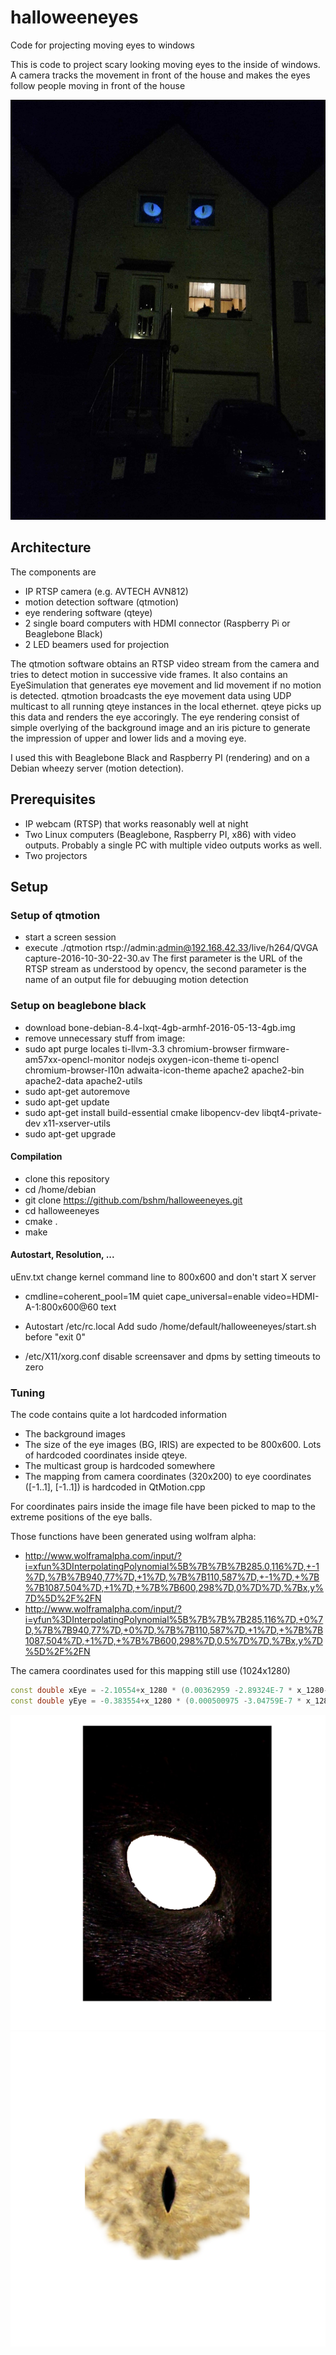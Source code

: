 # halloweeneyes
Code for projecting moving eyes to windows

This is code to project scary looking moving eyes to the inside of windows.
A camera tracks the movement in front of the house and makes the eyes
follow people moving in front of the house

![alt text](demo.jpg "Example Image")

## Architecture

The components are
- IP RTSP camera (e.g. AVTECH AVN812)
- motion detection software (qtmotion)
- eye rendering software (qteye)
- 2 single board computers with HDMI connector (Raspberry Pi or Beaglebone Black)
- 2 LED beamers used for projection

The qtmotion software obtains an RTSP video stream from the camera and tries to detect motion in successive vide frames.
It also contains an EyeSimulation that generates eye movement and lid movement if no motion is detected.
qtmotion broadcasts the eye movement data using UDP multicast to all running qteye instances in the local ethernet.
qteye picks up this data and renders the eye accoringly.
The eye rendering consist of simple overlying of the background image and an iris picture to generate the impression of
upper and lower lids and a moving eye.

I used this with Beaglebone Black and Raspberry PI (rendering) and on a Debian wheezy server (motion detection).

## Prerequisites
- IP webcam (RTSP) that works reasonably well at night
- Two Linux computers (Beaglebone, Raspberry PI, x86) with video outputs. Probably a single PC with multiple video outputs works as well.
- Two projectors

## Setup

### Setup of qtmotion
- start a screen session
- execute
./qtmotion rtsp://admin:admin@192.168.42.33/live/h264/QVGA capture-2016-10-30-22-30.av
The first parameter is the URL of the RTSP stream as understood by opencv, the second parameter is the name of an
output file for debuuging motion detection

### Setup on beaglebone black
- download bone-debian-8.4-lxqt-4gb-armhf-2016-05-13-4gb.img
- remove unnecessary stuff from image:
- sudo apt purge locales ti-llvm-3.3 chromium-browser firmware-am57xx-opencl-monitor nodejs oxygen-icon-theme ti-opencl chromium-browser-l10n adwaita-icon-theme apache2 apache2-bin apache2-data apache2-utils
- sudo apt-get autoremove
- sudo apt-get update
- sudo apt-get install build-essential cmake libopencv-dev libqt4-private-dev x11-xserver-utils
- sudo apt-get upgrade

#### Compilation
- clone this repository
- cd /home/debian
- git clone https://github.com/bshm/halloweeneyes.git
- cd halloweeneyes
- cmake .
- make

#### Autostart, Resolution, ...
uEnv.txt change kernel command line to 800x600 and don't start X server
- cmdline=coherent_pool=1M quiet cape_universal=enable video=HDMI-A-1:800x600@60 text

- Autostart
/etc/rc.local
Add 
sudo /home/default/halloweeneyes/start.sh 
before "exit 0"

- /etc/X11/xorg.conf
disable screensaver and dpms by setting timeouts to zero

### Tuning

The code contains quite a lot hardcoded information
- The background images
- The size of the eye images (BG, IRIS) are expected to be 800x600. Lots of hardcoded coordinates inside qteye.
- The multicast group is hardcoded somewhere
- The mapping from camera coordinates (320x200) to eye coordinates ([-1..1], [-1..1]) is hardcoded in QtMotion.cpp

For coordinates pairs inside the image file have been picked to map to the extreme positions of the eye balls.

Those functions have been generated using wolfram alpha:
- http://www.wolframalpha.com/input/?i=xfun%3DInterpolatingPolynomial%5B%7B%7B%7B285.0,116%7D,+-1%7D,%7B%7B940,77%7D,+1%7D,%7B%7B110,587%7D,+-1%7D,+%7B%7B1087,504%7D,+1%7D,+%7B%7B600,298%7D,0%7D%7D,%7Bx,y%7D%5D%2F%2FN
- http://www.wolframalpha.com/input/?i=yfun%3DInterpolatingPolynomial%5B%7B%7B%7B285,116%7D,+0%7D,%7B%7B940,77%7D,+0%7D,%7B%7B110,587%7D,+1%7D,+%7B%7B1087,504%7D,+1%7D,+%7B%7B600,298%7D,0.5%7D%7D,%7Bx,y%7D%5D%2F%2FN

The camera coordinates used for this mapping still use (1024x1280)


```C++
const double xEye = -2.10554+x_1280 * (0.00362959 -2.89324E-7 * x_1280-2.24893E-6 * y_1024)+0.00145656 * y_1024;
const double yEye = -0.383554+x_1280 * (0.000500975 -3.04759E-7 * x_1280+1.12333E-7 * y_1024)+0.00225704 * y_1024;
```

![alt text](BG.png "Background picture")
![alt text](IRIS.png "Iris picture")
